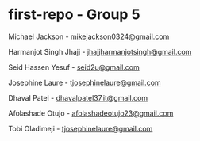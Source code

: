 # first-repo - Group 5
Michael Jackson - mikejackson0324@gmail.com

Harmanjot Singh Jhajj - jhajjharmanjotsingh@gmail.com

Seid Hassen Yesuf - seid2u@gmail.com

Josephine Laure - tjosephinelaure@gmail.com

Dhaval Patel - dhavalpatel37.it@gmail.com

Afolashade Otujo - afolashadeotujo23@gmail.com

Tobi Oladimeji - tjosephinelaure@gmail.com

